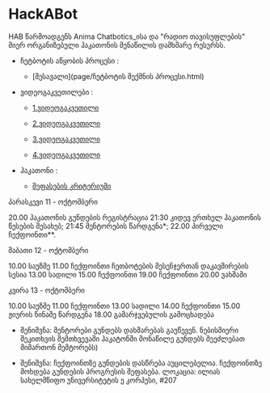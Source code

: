 # HackABot
HAB წარმოადგენს Anima Chatbotics_ისა და "რადიო თავისუფლების" მიერ ორგანიზებული ჰაკათონის მენაწილის დამხმარე რესურსს. 

* ჩეტბოტის აწყობის პროცესი :

  * [შესავალი](page/ჩეტბოტის შექმნის პროცესი.html)

* ვიდეოგაკვეთილები :

  * [1.ვიდეოგაკვეთილი](page/1.html)

  * [2.ვიდეოგაკვეთილი](page/2.html)

  * [3.ვიდეოგაკვეთილი](page/3.html)

  * [4.ვიდეოგაკვეთილი](page/4.html)
  
* ჰაკათონი :

  * [შეფასების კრიტერიუმი](page/Newtopic4.html)


პარასკევი
11 - ოქტომბერი

20.00 ჰაკათონის გუნდების რეგისტრაცია
21:30 კიდევ ერთხელ ჰაკათონის წესების შესახებ;
21:45 მენტორების წარდგენა*;
22.00 პირველი ჩექფოინთი**.

შაბათი
12 - ოქტომბერი

10.00 საუზმე
11.00 ჩექფოინთი
ჩეთბოტების მესენჯერთან დაკავშირების სესია
13.00 სადილი
15.00 ჩექფოინთი
19.00 ჩექფოინთი
20.00 ვახშამი

კვირა
13 - ოქტომბერი

10.00 საუზმე
11.00 ჩექფოინთი
13.00 სადილი
14.00 ჩექფოინთი
15.00 ჟიურის წინაშე წარდგენა
18.00 გამარჯვებულის გამოცხადება

* შენიშვნა: მენტორები გუნდებს დახმარებას გაუწევენ. ნებისმიერი შეკითხვის შემთხვევაში ჰაკატონში მონაწილე გუნდებს შეეძლებათ მიმართონ მემტორებს)

* შენიშვნა: ჩექფოინთზე გუნდების დასწრება აუცილებელია. ჩექფოინთზე მოხდება გუნდების პროგრესის შეფასება.
ლოკაცია: ილიას სახელმწიფო უნივერსიტეტის ე კორპუსი, #207
